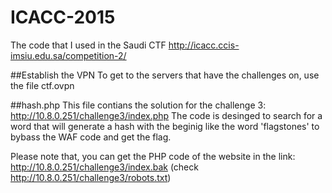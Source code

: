# ICACC-2015
The code that I used in the Saudi CTF 
http://icacc.ccis-imsiu.edu.sa/competition-2/

##Establish the VPN
To get to the servers that have the challenges on, use the file ctf.ovpn

##hash.php
This file contians the solution for the challenge 3: http://10.8.0.251/challenge3/index.php
The code is desinged to search for a word that will generate a hash with the beginig like the word 'flagstones' to bybass the WAF code and get the flag.

Please note that, you can get the PHP code of the website in the link: http://10.8.0.251/challenge3/index.bak (check http://10.8.0.251/challenge3/robots.txt)
